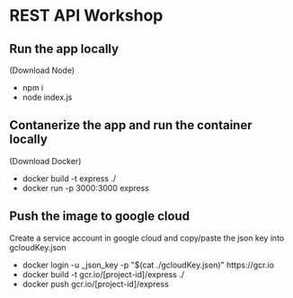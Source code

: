 <h1>REST API Workshop</h1>
<h2>Run the app locally</h2>
<p>(Download Node)</p>
<ul>
    <li>npm i</li>
    <li>node index.js</li>
</ul>
<h2>Contanerize the app and run the container locally</h2>
<p>(Download Docker)</p>
<ul>
    <li>docker build -t express ./</li>
    <li>docker run -p 3000:3000 express</li>
</ul>
<h2>Push the image to google cloud</h2>
<p>Create a service account in google cloud and copy/paste the json key into gcloudKey.json</p>
<ul>
    <li>docker login -u _json_key -p "$(cat ./gcloudKey.json)" https://gcr.io</li>
    <li>docker build -t gcr.io/[project-id]/express ./</li>
    <li>docker push gcr.io/[project-id]/express</li>
</ul>